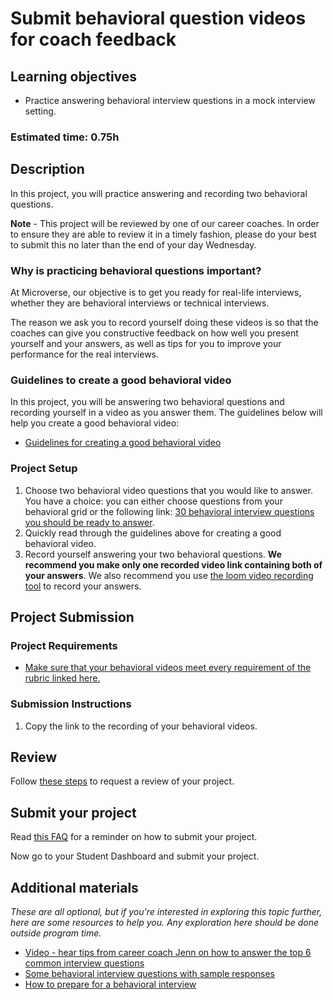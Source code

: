 # Submit behavioral question videos for coach feedback

## Learning objectives

- Practice answering behavioral interview questions in a mock interview setting.

### **Estimated time**: 0.75h

## Description

In this project, you will practice answering and recording two behavioral questions.

**Note** - This project will be reviewed by one of our career coaches. In order to ensure they are able to review it in a timely fashion, please do your best to submit this no later than the end of your day Wednesday.

### Why is practicing behavioral questions important?

At Microverse, our objective is to get you ready for real-life interviews, whether they are behavioral interviews or technical interviews.

The reason we ask you to record yourself doing these videos is so that the coaches can give you constructive feedback on how well you present yourself and your answers, as well as tips for you to improve your performance for the real interviews.

### Guidelines to create a good behavioral video

In this project, you will be answering two behavioral questions and recording yourself in a video as you answer them. The guidelines below will help you create a good behavioral video:

- [Guidelines for creating a good behavioral video](https://github.com/matovu-farid/curriculum-professional-skills/blob/main/interview-prep/guidelines-for-creating-a-good-behavioral-video.md)

### Project Setup

1. Choose two behavioral video questions that you would like to answer. You have a choice: you can either choose questions from your behavioral grid or the following link: [30 behavioral interview questions you should be ready to answer](https://www.themuse.com/advice/30-behavioral-interview-questions-you-should-be-ready-to-answer).
2. Quickly read through the guidelines above for creating a good behavioral video.
3. Record yourself answering your two behavioral questions. **We recommend you make only one recorded video link containing both of your answers**. We also recommend you use [the loom video recording tool](https://www.loom.com/) to record your answers.

## Project Submission

### Project Requirements

- [Make sure that your behavioral videos meet every requirement of the rubric linked here.](https://docs.google.com/document/d/14NJyAw7CAIBs-U62_6yEFiwdH1zgHh5OOPgUJk2klps/edit?usp=sharing)

### Submission Instructions

1. Copy the link to the recording of your behavioral videos.

## Review

Follow [these steps](https://github.com/microverseinc/curriculum-transversal-skills/blob/main/code-review/articles/how_to_ask_for_a_prof_skills_review.md) to request a review of your project.

## Submit your project

Read [this FAQ](https://microverse.zendesk.com/hc/en-us/articles/360061344234) for a reminder on how to submit your project.

Now go to your Student Dashboard and submit your project.

## Additional materials

_These are all optional, but if you're interested in exploring this topic further, here are some resources to help you. Any exploration here should be done outside program time._

- [Video - hear tips from career coach Jenn on how to answer the top 6 common interview questions](https://youtu.be/rcrnHWv-wHc)
- [Some behavioral interview questions with sample responses](https://www.thebalancecareers.com/job-interview-questions-and-answers-2061204)
- [How to prepare for a behavioral interview](https://www.indeed.com/career-advice/interviewing/how-to-prepare-for-a-behavioral-interview)
